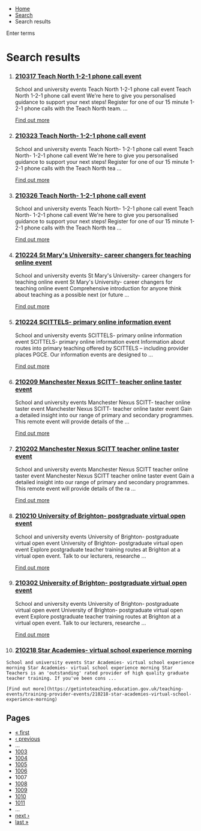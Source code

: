*   [Home](/)
*   [Search](/search)
*   Search results

Enter terms 

Search results
==============

1.  ### [210317 Teach North 1-2-1 phone call event](https://getintoteaching.education.gov.uk/teaching-events/training-provider-events/210317-teach-north-1-2-1-phone-call-event)
    
    School and university events Teach North 1-2-1 phone call event Teach North 1-2-1 phone call event We're here to give you personalised guidance to support your next steps! Register for one of our 15 minute 1-2-1 phone calls with the Teach North team. ...
    
    [Find out more](https://getintoteaching.education.gov.uk/teaching-events/training-provider-events/210317-teach-north-1-2-1-phone-call-event)
    
2.  ### [210323 Teach North- 1-2-1 phone call event](https://getintoteaching.education.gov.uk/teaching-events/training-provider-events/210323-teach-north-1-2-1-phone-call-event)
    
    School and university events Teach North- 1-2-1 phone call event Teach North- 1-2-1 phone call event We're here to give you personalised guidance to support your next steps! Register for one of our 15 minute 1-2-1 phone calls with the Teach North tea ...
    
    [Find out more](https://getintoteaching.education.gov.uk/teaching-events/training-provider-events/210323-teach-north-1-2-1-phone-call-event)
    
3.  ### [210326 Teach North- 1-2-1 phone call event](https://getintoteaching.education.gov.uk/teaching-events/training-provider-events/210326-teach-north-1-2-1-phone-call-event)
    
    School and university events Teach North- 1-2-1 phone call event Teach North- 1-2-1 phone call event We're here to give you personalised guidance to support your next steps! Register for one of our 15 minute 1-2-1 phone calls with the Teach North tea ...
    
    [Find out more](https://getintoteaching.education.gov.uk/teaching-events/training-provider-events/210326-teach-north-1-2-1-phone-call-event)
    
4.  ### [210224 St Mary's University- career changers for teaching online event](https://getintoteaching.education.gov.uk/teaching-events/training-provider-events/210224-st-marys-university-career-changers-for-teaching-online-event)
    
    School and university events St Mary's University- career changers for teaching online event St Mary's University- career changers for teaching online event Comprehensive introduction for anyone think about teaching as a possible next (or future ...
    
    [Find out more](https://getintoteaching.education.gov.uk/teaching-events/training-provider-events/210224-st-marys-university-career-changers-for-teaching-online-event)
    
5.  ### [210224 SCITTELS- primary online information event](https://getintoteaching.education.gov.uk/teaching-events/training-provider-events/210224-scittels-primary-online-information-event)
    
    School and university events SCITTELS- primary online information event SCITTELS- primary online information event Information about routes into primary teaching offered by SCITTELS – including provider places PGCE. Our information events are designed to ...
    
    [Find out more](https://getintoteaching.education.gov.uk/teaching-events/training-provider-events/210224-scittels-primary-online-information-event)
    
6.  ### [210209 Manchester Nexus SCITT- teacher online taster event](https://getintoteaching.education.gov.uk/teaching-events/training-provider-events/210209-manchester-nexus-scitt-teacher-online-taster-event-0)
    
    School and university events Manchester Nexus SCITT- teacher online taster event Manchester Nexus SCITT- teacher online taster event Gain a detailed insight into our range of primary and secondary programmes. This remote event will provide details of the ...
    
    [Find out more](https://getintoteaching.education.gov.uk/teaching-events/training-provider-events/210209-manchester-nexus-scitt-teacher-online-taster-event-0)
    
7.  ### [210202 Manchester Nexus SCITT teacher online taster event](https://getintoteaching.education.gov.uk/teaching-events/training-provider-events/210202-manchester-nexus-scitt-teacher-online-taster-event-0)
    
    School and university events Manchester Nexus SCITT teacher online taster event Manchester Nexus SCITT teacher online taster event Gain a detailed insight into our range of primary and secondary programmes. This remote event will provide details of the ra ...
    
    [Find out more](https://getintoteaching.education.gov.uk/teaching-events/training-provider-events/210202-manchester-nexus-scitt-teacher-online-taster-event-0)
    
8.  ### [210210 University of Brighton- postgraduate virtual open event](https://getintoteaching.education.gov.uk/teaching-events/training-provider-events/210210-university-of-brighton-postgraduate-virtual-open-event)
    
    School and university events University of Brighton- postgraduate virtual open event University of Brighton- postgraduate virtual open event Explore postgraduate teacher training routes at Brighton at a virtual open event. Talk to our lecturers, researche ...
    
    [Find out more](https://getintoteaching.education.gov.uk/teaching-events/training-provider-events/210210-university-of-brighton-postgraduate-virtual-open-event)
    
9.  ### [210302 University of Brighton- postgraduate virtual open event](https://getintoteaching.education.gov.uk/teaching-events/training-provider-events/210302-university-of-brighton-postgraduate-virtual-open-event)
    
    School and university events University of Brighton- postgraduate virtual open event University of Brighton- postgraduate virtual open event Explore postgraduate teacher training routes at Brighton at a virtual open event. Talk to our lecturers, researche ...
    
    [Find out more](https://getintoteaching.education.gov.uk/teaching-events/training-provider-events/210302-university-of-brighton-postgraduate-virtual-open-event)
    
10.  ### [210218 Star Academies- virtual school experience morning](https://getintoteaching.education.gov.uk/teaching-events/training-provider-events/210218-star-academies-virtual-school-experience-morning)
    
    School and university events Star Academies- virtual school experience morning Star Academies- virtual school experience morning Star Teachers is an 'outstanding' rated provider of high quality graduate teacher training. If you've been cons ...
    
    [Find out more](https://getintoteaching.education.gov.uk/teaching-events/training-provider-events/210218-star-academies-virtual-school-experience-morning)
    

Pages
-----

*   [« first](/search/site "Go to first page")
*   [‹ previous](/search/site?page=1005 "Go to previous page")
*   …
*   [1003](/search/site?page=1002 "Go to page 1003")
*   [1004](/search/site?page=1003 "Go to page 1004")
*   [1005](/search/site?page=1004 "Go to page 1005")
*   [1006](/search/site?page=1005 "Go to page 1006")
*   1007
*   [1008](/search/site?page=1007 "Go to page 1008")
*   [1009](/search/site?page=1008 "Go to page 1009")
*   [1010](/search/site?page=1009 "Go to page 1010")
*   [1011](/search/site?page=1010 "Go to page 1011")
*   …
*   [next ›](/search/site?page=1007 "Go to next page")
*   [last »](/search/site?page=1032 "Go to last page")
